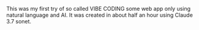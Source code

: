 This was my first try of so called VIBE CODING some web app only using natural language and AI. It was created in about half an hour using Claude 3.7 sonet.
